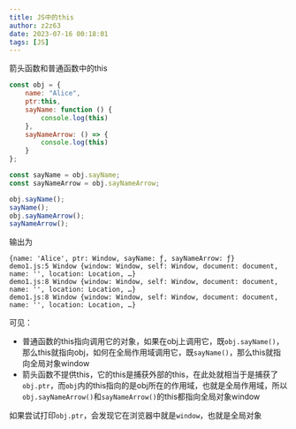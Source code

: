 ```yaml
---
title: JS中的this
author: z2z63
date: 2023-07-16 00:18:01
tags: [JS]
---
```

箭头函数和普通函数中的this
```js
const obj = {
    name: "Alice",
    ptr:this,
    sayName: function () {
        console.log(this)
    },
    sayNameArrow: () => {
        console.log(this)
    }
};

const sayName = obj.sayName;
const sayNameArrow = obj.sayNameArrow;

obj.sayName();
sayName();
obj.sayNameArrow();
sayNameArrow();
```
输出为
```text
{name: 'Alice', ptr: Window, sayName: ƒ, sayNameArrow: ƒ}
demo1.js:5 Window {window: Window, self: Window, document: document, name: '', location: Location, …}
demo1.js:8 Window {window: Window, self: Window, document: document, name: '', location: Location, …}
demo1.js:8 Window {window: Window, self: Window, document: document, name: '', location: Location, …}
```
可见：
- 普通函数的this指向调用它的对象，如果在obj上调用它，既`obj.sayName()`，那么this就指向obj，如何在全局作用域调用它，既`sayName()`，那么this就指向全局对象window
- 箭头函数不提供this，它的this是捕获外部的this，在此处就相当于是捕获了`obj.ptr`，而`obj`内的this指向的是obj所在的作用域，也就是全局作用域，所以`obj.sayNameArrow()`和`sayNameArrow()`的this都指向全局对象window

如果尝试打印`obj.ptr`，会发现它在浏览器中就是`window`，也就是全局对象